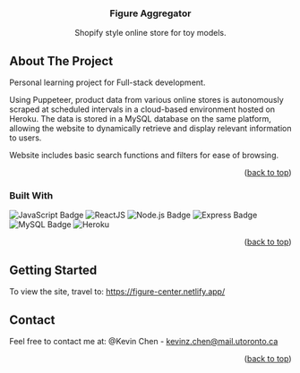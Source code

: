 <!-- PROJECT LOGO 
<br />
<div align="center">
  <a href="https://github.com/github_username/repo_name">
    <img src="images/logo.png" alt="Logo" width="80" height="80">
  </a>
-->

<h3 align="center">Figure Aggregator</h3>

  <p align="center">
    Shopify style online store for toy models.
    <br />


<!-- ABOUT THE PROJECT -->
## About The Project
Personal learning project for Full-stack development.

Using Puppeteer, product data from various online stores is autonomously scraped at scheduled intervals in a cloud-based environment hosted on Heroku. The data is stored in a MySQL database on the same platform, allowing the website to dynamically retrieve and display relevant information to users.

Website includes basic search functions and filters for ease of browsing. 

<p align="right">(<a href="#readme-top">back to top</a>)</p>

### Built With

![JavaScript Badge](https://img.shields.io/badge/JavaScript-F7DF1E?logo=javascript&logoColor=000&style=for-the-badge)
![ReactJS](https://img.shields.io/badge/-ReactJs-61DAFB?logo=react&logoColor=white&style=for-the-badge)
![Node.js Badge](https://img.shields.io/badge/Node.js-393?logo=nodedotjs&logoColor=fff&style=for-the-badge)
![Express Badge](https://img.shields.io/badge/Express-000?logo=express&logoColor=fff&style=for-the-badge)
 ![MySQL Badge](https://img.shields.io/badge/MySQL-4479A1?logo=mysql&logoColor=fff&style=for-the-badge)
 ![Heroku](https://img.shields.io/static/v1?style=for-the-badge&message=Heroku&color=430098&logo=Heroku&logoColor=FFFFFF&label=)

<p align="right">(<a href="#readme-top">back to top</a>)</p>

<!-- GETTING STARTED -->
## Getting Started

To view the site, travel to: https://figure-center.netlify.app/

<!-- CONTACT -->
## Contact
Feel free to contact me at:
@Kevin Chen - kevinz.chen@mail.utoronto.ca

<p align="right">(<a href="#readme-top">back to top</a>)</p>
